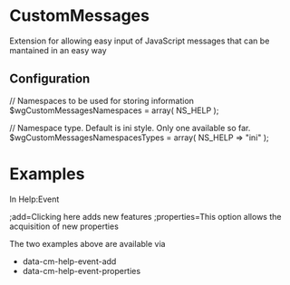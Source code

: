 # CustomMessages

Extension for allowing easy input of JavaScript messages that can be mantained in an easy way


## Configuration

// Namespaces to be used for storing information
    $wgCustomMessagesNamespaces = array( NS_HELP );

// Namespace type. Default is ini style. Only one available so far.
    $wgCustomMessagesNamespacesTypes = array( NS_HELP  => "ini" );

# Examples 

In Help:Event

;add=Clicking here adds new features
;properties=This option allows the acquisition of new properties

The two examples above are available via

* data-cm-help-event-add
* data-cm-help-event-properties





